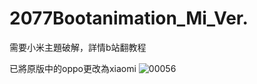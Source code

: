 # 2077Bootanimation_Mi_Ver.
需要小米主題破解，詳情b站翻教程

已將原版中的oppo更改為xiaomi
![00056](https://github.com/user-attachments/assets/70e521cd-aa5d-4a41-844b-7ce413d72ff8)
